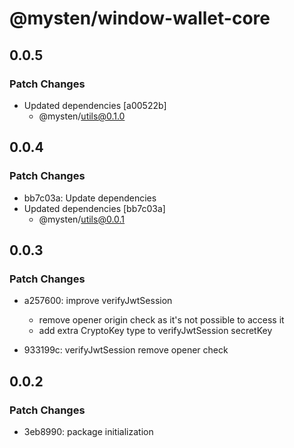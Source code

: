 # @mysten/window-wallet-core

## 0.0.5

### Patch Changes

- Updated dependencies [a00522b]
  - @mysten/utils@0.1.0

## 0.0.4

### Patch Changes

- bb7c03a: Update dependencies
- Updated dependencies [bb7c03a]
  - @mysten/utils@0.0.1

## 0.0.3

### Patch Changes

- a257600: improve verifyJwtSession

  - remove opener origin check as it's not possible to access it
  - add extra CryptoKey type to verifyJwtSession secretKey

- 933199c: verifyJwtSession remove opener check

## 0.0.2

### Patch Changes

- 3eb8990: package initialization
